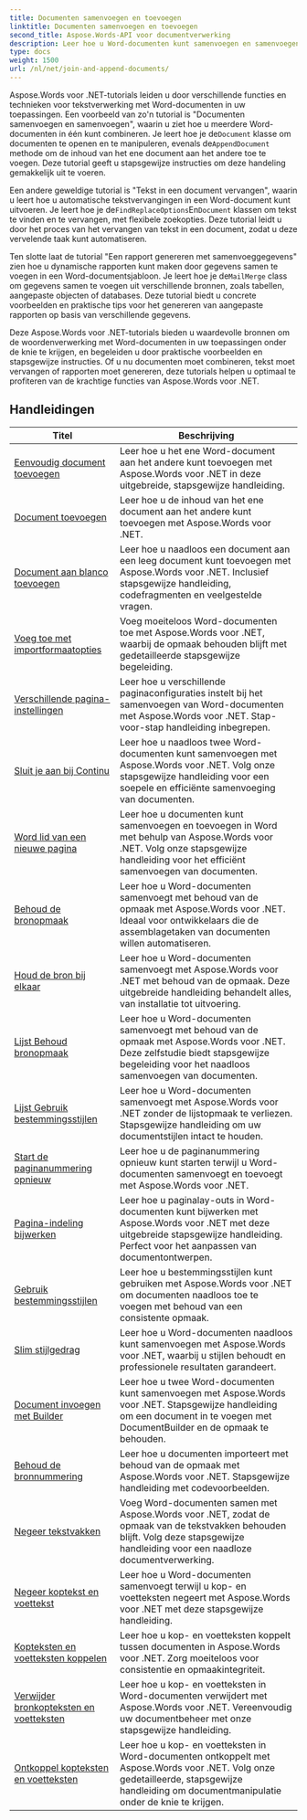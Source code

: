 ```yaml
---
title: Documenten samenvoegen en toevoegen
linktitle: Documenten samenvoegen en toevoegen
second_title: Aspose.Words-API voor documentverwerking
description: Leer hoe u Word-documenten kunt samenvoegen en samenvoegen met Aspose.Words voor .NET. De tutorials leiden u door de stappen om meerdere Word-bestanden in één document te combineren.
type: docs
weight: 1500
url: /nl/net/join-and-append-documents/
---
```

 Aspose.Words voor .NET-tutorials leiden u door verschillende functies en technieken voor tekstverwerking met Word-documenten in uw toepassingen. Een voorbeeld van zo'n tutorial is "Documenten samenvoegen en samenvoegen", waarin u ziet hoe u meerdere Word-documenten in één kunt combineren. Je leert hoe je de`Document` klasse om documenten te openen en te manipuleren, evenals de`AppendDocument` methode om de inhoud van het ene document aan het andere toe te voegen. Deze tutorial geeft u stapsgewijze instructies om deze handeling gemakkelijk uit te voeren.

 Een andere geweldige tutorial is "Tekst in een document vervangen", waarin u leert hoe u automatische tekstvervangingen in een Word-document kunt uitvoeren. Je leert hoe je de`FindReplaceOptions`En`Document` klassen om tekst te vinden en te vervangen, met flexibele zoekopties. Deze tutorial leidt u door het proces van het vervangen van tekst in een document, zodat u deze vervelende taak kunt automatiseren.

 Ten slotte laat de tutorial "Een rapport genereren met samenvoeggegevens" zien hoe u dynamische rapporten kunt maken door gegevens samen te voegen in een Word-documentsjabloon. Je leert hoe je de`MailMerge` class om gegevens samen te voegen uit verschillende bronnen, zoals tabellen, aangepaste objecten of databases. Deze tutorial biedt u concrete voorbeelden en praktische tips voor het genereren van aangepaste rapporten op basis van verschillende gegevens.

Deze Aspose.Words voor .NET-tutorials bieden u waardevolle bronnen om de woordenverwerking met Word-documenten in uw toepassingen onder de knie te krijgen, en begeleiden u door praktische voorbeelden en stapsgewijze instructies. Of u nu documenten moet combineren, tekst moet vervangen of rapporten moet genereren, deze tutorials helpen u optimaal te profiteren van de krachtige functies van Aspose.Words voor .NET.

 ## Handleidingen
| Titel | Beschrijving |
| --- | --- |
| [Eenvoudig document toevoegen](./simple-append-document/) | Leer hoe u het ene Word-document aan het andere kunt toevoegen met Aspose.Words voor .NET in deze uitgebreide, stapsgewijze handleiding. |
| [Document toevoegen](./append-document/) | Leer hoe u de inhoud van het ene document aan het andere kunt toevoegen met Aspose.Words voor .NET. |
| [Document aan blanco toevoegen](./append-document-to-blank/) | Leer hoe u naadloos een document aan een leeg document kunt toevoegen met Aspose.Words voor .NET. Inclusief stapsgewijze handleiding, codefragmenten en veelgestelde vragen. |
| [Voeg toe met importformaatopties](./append-with-import-format-options/) | Voeg moeiteloos Word-documenten toe met Aspose.Words voor .NET, waarbij de opmaak behouden blijft met gedetailleerde stapsgewijze begeleiding. |
| [Verschillende pagina-instellingen](./different-page-setup/) | Leer hoe u verschillende paginaconfiguraties instelt bij het samenvoegen van Word-documenten met Aspose.Words voor .NET. Stap-voor-stap handleiding inbegrepen. |
| [Sluit je aan bij Continu](./join-continuous/) | Leer hoe u naadloos twee Word-documenten kunt samenvoegen met Aspose.Words voor .NET. Volg onze stapsgewijze handleiding voor een soepele en efficiënte samenvoeging van documenten. |
| [Word lid van een nieuwe pagina](./join-new-page/) | Leer hoe u documenten kunt samenvoegen en toevoegen in Word met behulp van Aspose.Words voor .NET. Volg onze stapsgewijze handleiding voor het efficiënt samenvoegen van documenten. |
| [Behoud de bronopmaak](./keep-source-formatting/) | Leer hoe u Word-documenten samenvoegt met behoud van de opmaak met Aspose.Words voor .NET. Ideaal voor ontwikkelaars die de assemblagetaken van documenten willen automatiseren. |
| [Houd de bron bij elkaar](./keep-source-together/) | Leer hoe u Word-documenten samenvoegt met Aspose.Words voor .NET met behoud van de opmaak. Deze uitgebreide handleiding behandelt alles, van installatie tot uitvoering. |
| [Lijst Behoud bronopmaak](./list-keep-source-formatting/) | Leer hoe u Word-documenten samenvoegt met behoud van de opmaak met Aspose.Words voor .NET. Deze zelfstudie biedt stapsgewijze begeleiding voor het naadloos samenvoegen van documenten. |
| [Lijst Gebruik bestemmingsstijlen](./list-use-destination-styles/) | Leer hoe u Word-documenten samenvoegt met Aspose.Words voor .NET zonder de lijstopmaak te verliezen. Stapsgewijze handleiding om uw documentstijlen intact te houden. |
| [Start de paginanummering opnieuw](./restart-page-numbering/) | Leer hoe u de paginanummering opnieuw kunt starten terwijl u Word-documenten samenvoegt en toevoegt met Aspose.Words voor .NET. |
| [Pagina-indeling bijwerken](./update-page-layout/) | Leer hoe u paginalay-outs in Word-documenten kunt bijwerken met Aspose.Words voor .NET met deze uitgebreide stapsgewijze handleiding. Perfect voor het aanpassen van documentontwerpen. |
| [Gebruik bestemmingsstijlen](./use-destination-styles/) | Leer hoe u bestemmingsstijlen kunt gebruiken met Aspose.Words voor .NET om documenten naadloos toe te voegen met behoud van een consistente opmaak. |
| [Slim stijlgedrag](./smart-style-behavior/) | Leer hoe u Word-documenten naadloos kunt samenvoegen met Aspose.Words voor .NET, waarbij u stijlen behoudt en professionele resultaten garandeert. |
| [Document invoegen met Builder](./insert-document-with-builder/) | Leer hoe u twee Word-documenten kunt samenvoegen met Aspose.Words voor .NET. Stapsgewijze handleiding om een document in te voegen met DocumentBuilder en de opmaak te behouden. |
| [Behoud de bronnummering](./keep-source-numbering/) | Leer hoe u documenten importeert met behoud van de opmaak met Aspose.Words voor .NET. Stapsgewijze handleiding met codevoorbeelden. |
| [Negeer tekstvakken](./ignore-text-boxes/) | Voeg Word-documenten samen met Aspose.Words voor .NET, zodat de opmaak van de tekstvakken behouden blijft. Volg deze stapsgewijze handleiding voor een naadloze documentverwerking. |
| [Negeer koptekst en voettekst](./ignore-header-footer/) | Leer hoe u Word-documenten samenvoegt terwijl u kop- en voetteksten negeert met Aspose.Words voor .NET met deze stapsgewijze handleiding. |
| [Kopteksten en voetteksten koppelen](./link-headers-footers/) | Leer hoe u kop- en voetteksten koppelt tussen documenten in Aspose.Words voor .NET. Zorg moeiteloos voor consistentie en opmaakintegriteit. |
| [Verwijder bronkopteksten en voetteksten](./remove-source-headers-footers/) | Leer hoe u kop- en voetteksten in Word-documenten verwijdert met Aspose.Words voor .NET. Vereenvoudig uw documentbeheer met onze stapsgewijze handleiding. |
| [Ontkoppel kopteksten en voetteksten](./unlink-headers-footers/) | Leer hoe u kop- en voetteksten in Word-documenten ontkoppelt met Aspose.Words voor .NET. Volg onze gedetailleerde, stapsgewijze handleiding om documentmanipulatie onder de knie te krijgen. |
